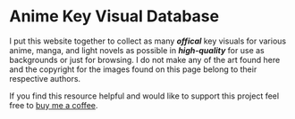 # Anime Key Visual Database

I put this website together to collect as many ***offical*** key visuals for various anime, manga, and light novels as possible in ***high-quality*** for use as backgrounds or just for browsing. I do not make any of the art found here and the copyright for the images found on this page belong to their respective authors.

If you find this resource helpful and would like to support this project feel free to [buy me a coffee](https://paypal.me/chrisephoto).
